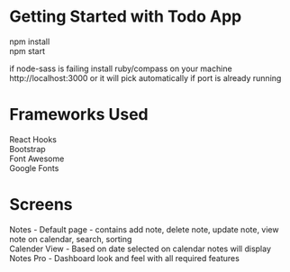 # Getting Started with Todo App

npm install <br>
npm start <br>

if node-sass is failing install ruby/compass on your machine <br>
http://localhost:3000 or it will pick automatically if port is already running

# Frameworks Used <br>
React Hooks <br>
Bootstrap <br>
Font Awesome <br>
Google Fonts <br>

# Screens
Notes - Default page - contains add note, delete note, update note, view note on calendar, search, sorting <br>
Calender View - Based on date selected on calendar notes will display <br>
Notes Pro - Dashboard look and feel with all required features <br>



